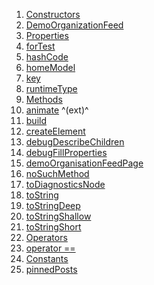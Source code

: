1.  [Constructors](views_demo_screens_organization_feed_demo/DemoOrganizationFeed-class.html#constructors)
2.  [DemoOrganizationFeed](views_demo_screens_organization_feed_demo/DemoOrganizationFeed/DemoOrganizationFeed.html)
3.  [Properties](views_demo_screens_organization_feed_demo/DemoOrganizationFeed-class.html#instance-properties)
4.  [forTest](views_demo_screens_organization_feed_demo/DemoOrganizationFeed/forTest.html)
5.  [hashCode](https://api.flutter.dev/flutter/widgets/Widget/hashCode.html)
6.  [homeModel](views_demo_screens_organization_feed_demo/DemoOrganizationFeed/homeModel.html)
7.  [key](https://api.flutter.dev/flutter/widgets/Widget/key.html)
8.  [runtimeType](https://api.flutter.dev/flutter/dart-core/Object/runtimeType.html)
9.  [Methods](views_demo_screens_organization_feed_demo/DemoOrganizationFeed-class.html#instance-methods)
10. [animate](https://pub.dev/documentation/flutter_animate/4.5.0/flutter_animate/AnimateWidgetExtensions/animate.html)
    ^(ext)^
11. [build](views_demo_screens_organization_feed_demo/DemoOrganizationFeed/build.html)
12. [createElement](https://api.flutter.dev/flutter/widgets/StatelessWidget/createElement.html)
13. [debugDescribeChildren](https://api.flutter.dev/flutter/foundation/DiagnosticableTree/debugDescribeChildren.html)
14. [debugFillProperties](https://api.flutter.dev/flutter/widgets/Widget/debugFillProperties.html)
15. [demoOrganisationFeedPage](views_demo_screens_organization_feed_demo/DemoOrganizationFeed/demoOrganisationFeedPage.html)
16. [noSuchMethod](https://api.flutter.dev/flutter/dart-core/Object/noSuchMethod.html)
17. [toDiagnosticsNode](https://api.flutter.dev/flutter/foundation/DiagnosticableTree/toDiagnosticsNode.html)
18. [toString](https://api.flutter.dev/flutter/foundation/Diagnosticable/toString.html)
19. [toStringDeep](https://api.flutter.dev/flutter/foundation/DiagnosticableTree/toStringDeep.html)
20. [toStringShallow](https://api.flutter.dev/flutter/foundation/DiagnosticableTree/toStringShallow.html)
21. [toStringShort](https://api.flutter.dev/flutter/widgets/Widget/toStringShort.html)
22. [Operators](views_demo_screens_organization_feed_demo/DemoOrganizationFeed-class.html#operators)
23. [operator
    ==](https://api.flutter.dev/flutter/widgets/Widget/operator_equals.html)
24. [Constants](views_demo_screens_organization_feed_demo/DemoOrganizationFeed-class.html#constants)
25. [pinnedPosts](views_demo_screens_organization_feed_demo/DemoOrganizationFeed/pinnedPosts-constant.html)
